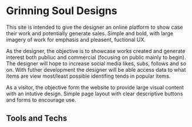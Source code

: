 # Grinning Soul Designs

This site is intended to give the designer an online platform to show case their work and potentially generate sales. Simple and bold, with large imagery of work for emphasis and pleasent, fuctional UX.


As the designer, the objective is to showcase works created and generate interest both publiuc and commercial (focusing on public mainly to begin). The designer will hope to increase social media likes, subs, follows and so on. With futher development the designer will be able access data to what items are view most/least possible identifing tends in popular items.

As a visitor, the objective form the website to provide large visual content with an intutive design. Simple page layout with clear descriptive buttons and forms to encourage use.
## Tools and Techs 